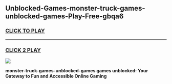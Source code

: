 
## Unblocked-Games-monster-truck-games-unblocked-games-Play-Free-gbqa6
<h3>
<a href="https://premium76.site?title=monster-truck-games-unblocked-games&ref=23A">CLICK TO PLAY</a></h3>
<hr>

<h3>
<a href="https://premium76.site?title=monster-truck-games-unblocked-games&ref=23A">CLICK 2 PLAY</a>
  
</h3>

<a href="https://premium76.site?title=monster-truck-games-unblocked-games&ref=23A"><img src="https://clearcache.store/games.png"></a>


**monster-truck-games-unblocked-games games unblocked: Your Gateway to Fun and Accessible Online Gaming**
